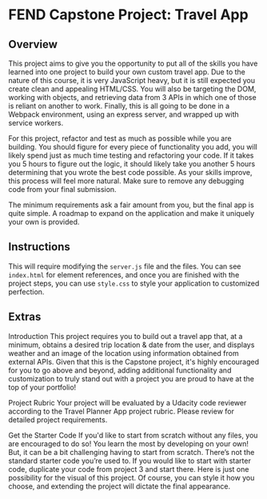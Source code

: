 # FEND Capstone Project: Travel App

## Overview
This project aims to give you the opportunity to put all of the skills you have learned into one project to build your own custom travel app. Due to the nature of this course, it is very JavaScript heavy, but it is still expected you create clean and appealing HTML/CSS. You will also be targeting the DOM, working with objects, and retrieving data from 3 APIs in which one of those is reliant on another to work. Finally, this is all going to be done in a Webpack environment, using an express server, and wrapped up with service workers.

For this project, refactor and test as much as possible while you are building. You should figure for every piece of functionality you add, you will likely spend just as much time testing and refactoring your code. If it takes you 5 hours to figure out the logic, it should likely take you another 5 hours determining that you wrote the best code possible. As your skills improve, this process will feel more natural. Make sure to remove any debugging code from your final submission.

The minimum requirements ask a fair amount from you, but the final app is quite simple. A roadmap to expand on the application and make it uniquely your own is provided.

## Instructions
This will require modifying the `server.js` file and the files. You can see `index.html` for element references, and once you are finished with the project steps, you can use `style.css` to style your application to customized perfection.

## Extras
Introduction
This project requires you to build out a travel app that, at a minimum, obtains a desired trip location & date from the user, and displays weather and an image of the location using information obtained from external APIs. Given that this is the Capstone project, it's highly encouraged for you to go above and beyond, adding additional functionality and customization to truly stand out with a project you are proud to have at the top of your portfolio!

Project Rubric
Your project will be evaluated by a Udacity code reviewer according to the Travel Planner App project rubric. Please review for detailed project requirements.

Get the Starter Code
If you'd like to start from scratch without any files, you are encouraged to do so! You learn the most by developing on your own! But, it can be a bit challenging having to start from scratch. There’s not the standard starter code you’re used to. If you would like to start with starter code, duplicate your code from project 3 and start there. Here is just one possibility for the visual of this project. Of course, you can style it how you choose, and extending the project will dictate the final appearance.


